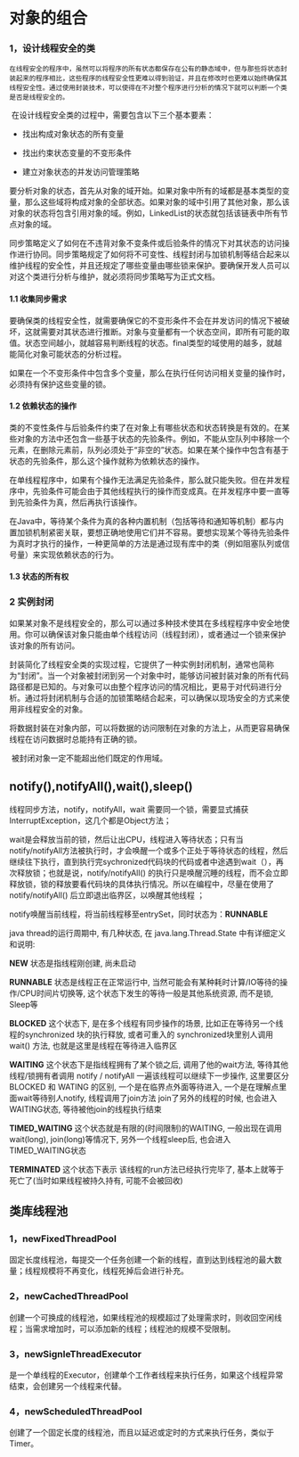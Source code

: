 # 对象的组合

### 1，设计线程安全的类

  	在线程安全的程序中，虽然可以将程序的所有状态都保存在公有的静态域中，但与那些将状态封装起来的程序相比，这些程序的线程安全性更难以得到验证，并且在修改时也更难以始终确保其线程安全性。通过使用封装技术，可以使得在不对整个程序进行分析的情况下就可以判断一个类是否是线程安全的。

​	在设计线程安全类的过程中，需要包含以下三个基本要素：

- 找出构成对象状态的所有变量

- 找出约束状态变量的不变形条件

- 建立对象状态的并发访问管理策略

​       要分析对象的状态，首先从对象的域开始。如果对象中所有的域都是基本类型的变量，那么这些域将构成对象的全部状态。如果对象的域中引用了其他对象，那么该对象的状态将包含引用对象的域。例如，LinkedList的状态就包括该链表中所有节点对象的域。

​	同步策略定义了如何在不违背对象不变条件或后验条件的情况下对其状态的访问操作进行协同。同步策略规定了如何将不可变性、线程封闭与加锁机制等结合起来以维护线程的安全性，并且还规定了哪些变量由哪些锁来保护。要确保开发人员可以对这个类进行分析与维护，就必须将同步策略写为正式文档。

#### 1.1 收集同步需求

​	要确保类的线程安全性，就需要确保它的不变形条件不会在并发访问的情况下被破坏，这就需要对其状态进行推断。对象与变量都有一个状态空间，即所有可能的取值。状态空间越小，就越容易判断线程的状态。final类型的域使用的越多，就越能简化对象可能状态的分析过程。

​	如果在一个不变形条件中包含多个变量，那么在执行任何访问相关变量的操作时，必须持有保护这些变量的锁。

#### 1.2 依赖状态的操作

​	类的不变性条件与后验条件约束了在对象上有哪些状态和状态转换是有效的。在某些对象的方法中还包含一些基于状态的先验条件。例如，不能从空队列中移除一个元素，在删除元素前，队列必须处于“非空的”状态。如果在某个操作中包含有基于状态的先验条件，那么这个操作就称为依赖状态的操作。

​	在单线程程序中，如果有个操作无法满足先验条件，那么就只能失败。但在并发程序中，先验条件可能会由于其他线程执行的操作而变成真。在并发程序中要一直等到先验条件为真，然后再执行该操作。

​	在Java中，等待某个条件为真的各种内置机制（包括等待和通知等机制）都与内置加锁机制紧密关联，要想正确地使用它们并不容易。要想实现某个等待先验条件为真时才执行的操作，一种更简单的方法是通过现有库中的类（例如阻塞队列或信号量）来实现依赖状态的行为。

#### 1.3 状态的所有权



###  2 实例封闭

​	如果某对象不是线程安全的，那么可以通过多种技术使其在多线程程序中安全地使用。你可以确保该对象只能由单个线程访问（线程封闭），或者通过一个锁来保护该对象的所有访问。

​	封装简化了线程安全类的实现过程，它提供了一种实例封闭机制，通常也简称为“封闭”。当一个对象被封闭到另一个对象中时，能够访问被封装对象的所有代码路径都是已知的。与对象可以由整个程序访问的情况相比，更易于对代码进行分析。通过将封闭机制与合适的加锁策略结合起来，可以确保以现场安全的方式来使用非线程安全的对象。

​	将数据封装在对象内部，可以将数据的访问限制在对象的方法上，从而更容易确保线程在访问数据时总能持有正确的锁。

​	被封闭对象一定不能超出他们既定的作用域。



## notify(),notifyAll(),wait(),sleep()

线程同步方法，notify，notifyAll，wait 需要同一个锁，需要显式捕获InterruptException，这几个都是Object方法；

wait是会释放当前的锁，然后让出CPU，线程进入等待状态；只有当notify/notifyAll方法被执行时，才会唤醒一个或多个正处于等待状态的线程，然后继续往下执行，直到执行完sychronized代码块的代码或者中途遇到wait（），再次释放锁；也就是说，notify/notifyAll() 的执行只是唤醒沉睡的线程，而不会立即释放锁，锁的释放要看代码块的具体执行情况。所以在编程中，尽量在使用了notify/notifyAll() 后立即退出临界区，以唤醒其他线程 ；

notify唤醒当前线程，将当前线程移至entrySet，同时状态为：**RUNNABLE**



java thread的运行周期中, 有几种状态, 在 java.lang.Thread.State 中有详细定义和说明:

**NEW** 状态是指线程刚创建, 尚未启动

**RUNNABLE** 状态是线程正在正常运行中, 当然可能会有某种耗时计算/IO等待的操作/CPU时间片切换等, 这个状态下发生的等待一般是其他系统资源, 而不是锁, Sleep等

**BLOCKED**  这个状态下, 是在多个线程有同步操作的场景, 比如正在等待另一个线程的synchronized 块的执行释放, 或者可重入的 synchronized块里别人调用wait() 方法, 也就是这里是线程在等待进入临界区

**WAITING**  这个状态下是指线程拥有了某个锁之后, 调用了他的wait方法, 等待其他线程/锁拥有者调用 notify / notifyAll 一遍该线程可以继续下一步操作, 这里要区分 BLOCKED 和 WATING 的区别, 一个是在临界点外面等待进入, 一个是在理解点里面wait等待别人notify, 线程调用了join方法 join了另外的线程的时候, 也会进入WAITING状态, 等待被他join的线程执行结束

**TIMED_WAITING**  这个状态就是有限的(时间限制)的WAITING, 一般出现在调用wait(long), join(long)等情况下, 另外一个线程sleep后, 也会进入TIMED_WAITING状态

**TERMINATED** 这个状态下表示 该线程的run方法已经执行完毕了, 基本上就等于死亡了(当时如果线程被持久持有, 可能不会被回收)





## 类库线程池

### 1，newFixedThreadPool

固定长度线程池，每提交一个任务创建一个新的线程，直到达到线程池的最大数量；线程规模将不再变化，线程死掉后会进行补充。

### 2，newCachedThreadPool

创建一个可换成的线程池，如果线程池的规模超过了处理需求时，则收回空闲线程；当需求增加时，可以添加新的线程；线程池的规模不受限制。

### 3，newSignleThreadExecutor

是一个单线程的Executor，创建单个工作者线程来执行任务，如果这个线程异常结束，会创建另一个线程来代替。

### 4，newScheduledThreadPool

创建了一个固定长度的线程池，而且以延迟或定时的方式来执行任务，类似于Timer。



### 









